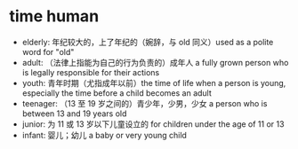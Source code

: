 # time human

- elderly: 年纪较大的，上了年纪的（婉辞，与 old 同义）used as a polite word for "old"
- adult: （法律上指能为自己的行为负责的）成年人 a fully grown person who is legally responsible for their actions
- youth: 青年时期（尤指成年以前）the time of life when a person is young, especially the time before a child becomes an adult
- teenager: （13 至 19 岁之间的）青少年，少男，少女 a person who is between 13 and 19 years old
- junior: 为 11 或 13 岁以下儿童设立的 for children under the age of 11 or 13
- infant: 婴儿；幼儿 a baby or very young child
